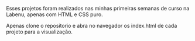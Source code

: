 Esses projetos foram realizados nas minhas primeiras semanas de curso na Labenu, apenas com  HTML e CSS puro.

Apenas clone o repositorio e abra no navegador os index.html de cada projeto para a visualização.
